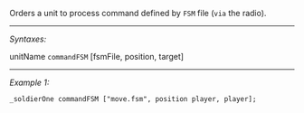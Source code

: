 Orders a unit to process command defined by `FSM` file (`via` the radio).


---
*Syntaxes:*

unitName `commandFSM` [fsmFile, position, target]

---
*Example 1:*

```sqf
_soldierOne commandFSM ["move.fsm", position player, player];
```